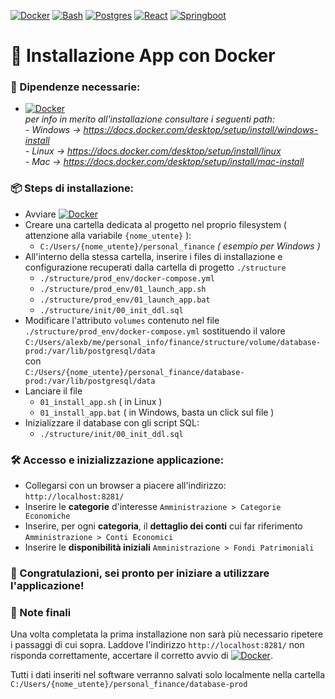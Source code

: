[![Docker][Docker.bdg]][Docker-url]
[![Bash][Bash.bdg]][Bash-url]
[![Postgres][Postgres.bdg]][Postgres-url]
[![React][React.js]][React-url]
[![Springboot][Springboot.bdg]][springboot-url]

# 🚀 Installazione App con Docker

### 🔗 Dipendenze necessarie:
- [![Docker][Docker.bdg]][Docker-url] <br>
    _per info in merito all'installazione consultare i seguenti path: <br>
      - Windows -> https://docs.docker.com/desktop/setup/install/windows-install <br>
      - Linux -> https://docs.docker.com/desktop/setup/install/linux <br>
      - Mac -> https://docs.docker.com/desktop/setup/install/mac-install <br>_

### 📦 Steps di installazione:
- Avviare [![Docker][Docker.bdg]][Docker-url]
- Creare una cartella dedicata al progetto nel proprio filesystem ( attenzione alla variabile ```{nome_utente}``` ):
  - ```C:/Users/{nome_utente}/personal_finance``` _( esempio per Windows )_
- All'interno della stessa cartella, inserire i files di installazione e configurazione recuperati dalla cartella di progetto ```./structure```
  - ```./structure/prod_env/docker-compose.yml```
  - ```./structure/prod_env/01_launch_app.sh```
  - ```./structure/prod_env/01_launch_app.bat```
  - ```./structure/init/00_init_ddl.sql```
- Modificare l'attributo ```volumes``` contenuto nel file ```./structure/prod_env/docker-compose.yml``` sostituendo il valore <br>
  ```C:/Users/alexb/me/personal_info/finance/structure/volume/database-prod:/var/lib/postgresql/data``` <br>
  con <br>
  ```C:/Users/{nome_utente}/personal_finance/database-prod:/var/lib/postgresql/data``` 
- Lanciare il file
  - ```01_install_app.sh``` ( in Linux )
  - ```01_install_app.bat``` ( in Windows, basta un click sul file )
- Inizializzare il database con gli script SQL:
  - ```./structure/init/00_init_ddl.sql```

### 🛠️ Accesso e inizializzazione applicazione:
- Collegarsi con un browser a piacere all'indirizzo:
  ```http://localhost:8281/```
- Inserire le **categorie** d'interesse
  ```Amministrazione > Categorie Economiche```
- Inserire, per ogni **categoria**, il **dettaglio dei conti** cui far riferimento
    ```Amministrazione > Conti Economici```
- Inserire le **disponibilità iniziali**
  ```Amministrazione > Fondi Patrimoniali```

### 🎯 Congratulazioni, sei pronto per iniziare a utilizzare l'applicazione!

### 📜 Note finali
Una volta completata la prima installazione non sarà più necessario ripetere i passaggi di cui sopra.
Laddove l'indirizzo ```http://localhost:8281/``` non risponda correttamente, accertare il corretto avvio di [![Docker][Docker.bdg]][Docker-url].

Tutti i dati inseriti nel software verranno salvati solo localmente nella cartella ```C:/Users/{nome_utente}/personal_finance/database-prod``` 


[React.js]: https://img.shields.io/badge/React-20232A?style=for-the-badge&logo=react&logoColor=61DAFB
[React-url]: https://reactjs.org/
[Springboot.bdg]: https://img.shields.io/badge/Springboot-20232A?style=for-the-badge&logo=springboot&logoColor=8dc891
[springboot-url]: https://e7.pngegg.com/pngimages/931/804/png-clipart-spring-framework-software-framework-java-application-framework-web-framework-java-leaf-text-thumbnail.png
[Docker.bdg]: https://img.shields.io/badge/Docker-20232A?style=for-the-badge&logo=docker&logoColor=61DAFB
[Docker-url]: https://w7.pngwing.com/pngs/219/411/png-transparent-docker-logo-kubernetes-microservices-cloud-computing-dockers-logo-text-logo-cloud-computing.png
[Postgres.bdg]: https://img.shields.io/badge/Postgres-20232A?style=for-the-badge&logo=postgresql&logoColor=61DAFB
[Postgres-url]: https://www.postgresql.org/
[Bash.bdg]: https://img.shields.io/badge/Bash-20232A?style=for-the-badge&logo=gnubash&logoColor=D3D3D3
[Bash-url]: https://www.gnu.org/software/bash/
